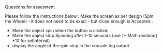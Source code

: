 Questions for assesment

   Please follow the instructions below :
   Make the screen as per design (Spin the Wheel) - it does not need to be exact - but close enough is Accepted .
 - Make the object spin when the button is clicked.
-  Make the object stop Spinning after 1-10 seconds (use 1+ Math.random() *10 for setInterval)
-  display the angle of the spin stop in the console.log output.
